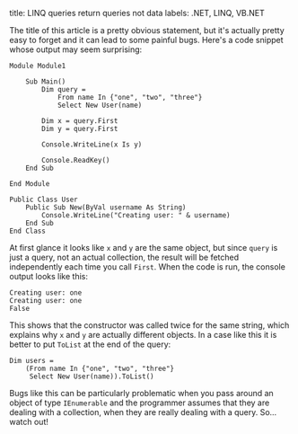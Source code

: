 title: LINQ queries return queries not data
labels: .NET, LINQ, VB.NET

The title of this article is a pretty obvious statement, but it's actually pretty easy to forget and it can lead to some painful bugs.  Here's a code snippet whose output may seem surprising<!--break-->:

```vbnet
Module Module1

    Sub Main()
        Dim query =
            From name In {"one", "two", "three"}
            Select New User(name)

        Dim x = query.First
        Dim y = query.First

        Console.WriteLine(x Is y)

        Console.ReadKey()
    End Sub

End Module

Public Class User
    Public Sub New(ByVal username As String)
        Console.WriteLine("Creating user: " & username)
    End Sub
End Class
```

At first glance it looks like <code>x</code> and <code>y</code> are the same object, but since <code>query</code> is just a query, not an actual collection, the result will be fetched independently each time you call <code>First</code>.  When the code is run, the console output looks like this:

```
Creating user: one
Creating user: one
False
```

This shows that the constructor was called twice for the same string, which explains why <code>x</code> and <code>y</code> are actually different objects.  In a case like this it is better to put <code>ToList</code> at the end of the query:

```vbnet
Dim users =
    (From name In {"one", "two", "three"}
     Select New User(name)).ToList()
```

Bugs like this can be particularly problematic when you pass around an object of type <code>IEnumerable</code> and the programmer assumes that they are dealing with a collection, when they are really dealing with a query.  So... watch out!
